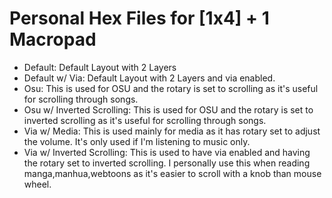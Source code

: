 # Personal Hex Files for [1x4] + 1 Macropad 

* Default: Default Layout with 2 Layers
* Default w/ Via: Default Layout with 2 Layers and via enabled.
* Osu: This is used for OSU and the rotary is set to scrolling as it's useful for scrolling through songs.
* Osu w/ Inverted Scrolling: This is used for OSU and the rotary is set to inverted scrolling as it's useful for scrolling through songs. 
* Via w/ Media: This is used mainly for media as it has rotary set to adjust the volume. It's only used if I'm listening to music only.
* Via w/ Inverted Scrolling: This is used to have via enabled and having the rotary set to inverted scrolling. I personally use this when reading manga,manhua,webtoons as it's easier to scroll with a knob than mouse wheel.
